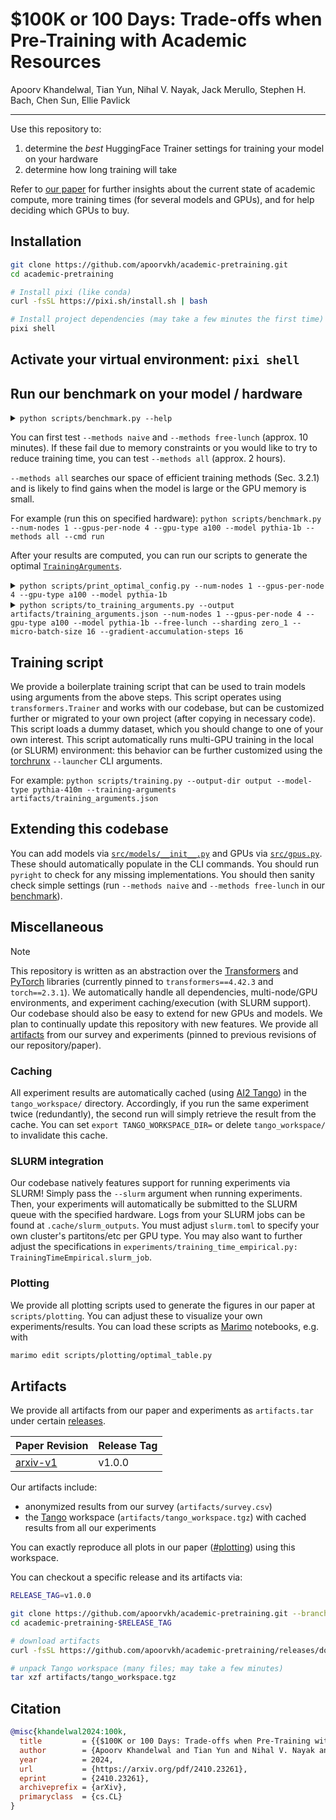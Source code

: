 # $100K or 100 Days: Trade-offs when Pre-Training with Academic Resources

Apoorv Khandelwal, Tian Yun, Nihal V. Nayak, Jack Merullo, Stephen H. Bach, Chen Sun, Ellie Pavlick

---

Use this repository to:

1. determine the *best* HuggingFace Trainer settings for training your model on your hardware
2. determine how long training will take

Refer to [our paper](https://arxiv.org/abs/2410.23261) for further insights about the current state of academic compute, more training times (for several models and GPUs), and for help deciding which GPUs to buy.

## Installation

```bash
git clone https://github.com/apoorvkh/academic-pretraining.git
cd academic-pretraining

# Install pixi (like conda)
curl -fsSL https://pixi.sh/install.sh | bash

# Install project dependencies (may take a few minutes the first time)
pixi shell
```

## Activate your virtual environment: `pixi shell`

## Run our benchmark on your model / hardware

<details><summary><code>python scripts/benchmark.py --help</code></summary>

```bash
╭─ options ───────────────────────────────────────────────╮
│ -h, --help              show this help message and exit │
│ --num-nodes INT         (required)                      │
│ --gpus-per-node INT     (required)                      │
│ --gpu-type {geforce3090,v100,a6000,a40,l40,a100,h100}   │
│                         (required)                      │
│ --model {roberta,pythia-160m,pythia-410m,pythia-1b,...} │
│                         (required)                      │
│ --methods {naive,free-lunch,all}                        │
│                         (default: all)                  │
│ --cmd {run,count,print-incomplete,print-results}        │
│                         (default: run)                  │
│ --slurm, --no-slurm     (default: False)                │
╰─────────────────────────────────────────────────────────╯
# truncated output (run for full lists)
```
</details>

You can first test `--methods naive` and `--methods free-lunch` (approx. 10 minutes). If these fail due to memory constraints or you would like to try to reduce training time, you can test `--methods all` (approx. 2 hours).

`--methods all` searches our space of efficient training methods (Sec. 3.2.1) and is likely to find gains when the model is large or the GPU memory is small.

For example (run this on specified hardware): `python scripts/benchmark.py --num-nodes 1 --gpus-per-node 4 --gpu-type a100 --model pythia-1b --methods all --cmd run`

After your results are computed, you can run our scripts to generate the optimal [`TrainingArguments`](https://huggingface.co/docs/transformers/en/main_classes/trainer#transformers.TrainingArguments).

<details><summary><code>python scripts/print_optimal_config.py --num-nodes 1 --gpus-per-node 4 --gpu-type a100 --model pythia-1b</code></summary>

```bash
┌───────────┬───────────────┬──────────┬───────────┬────────────┬──────────────────────────┬──────────┬────────────┬──────────────────┬────────────────┬───────────────┐
│ num_nodes ┆ gpus_per_node ┆ gpu_type ┆ model     ┆ free_lunch ┆ activation_checkpointing ┆ sharding ┆ offloading ┆ micro_batch_size ┆ grad_acc_steps ┆ training_days │
│ ---       ┆ ---           ┆ ---      ┆ ---       ┆ ---        ┆ ---                      ┆ ---      ┆ ---        ┆ ---              ┆ ---            ┆ ---           │
│ i64       ┆ i64           ┆ str      ┆ str       ┆ bool       ┆ bool                     ┆ str      ┆ bool       ┆ i64              ┆ i64            ┆ f64           │
╞═══════════╪═══════════════╪══════════╪═══════════╪════════════╪══════════════════════════╪══════════╪════════════╪══════════════════╪════════════════╪═══════════════╡
│ 1         ┆ 4             ┆ a100     ┆ pythia-1b ┆ true       ┆ false                    ┆ zero_1   ┆ false      ┆ 16               ┆ 16             ┆ 17.571102     │
└───────────┴───────────────┴──────────┴───────────┴────────────┴──────────────────────────┴──────────┴────────────┴──────────────────┴────────────────┴───────────────┘
```
</details>

<details><summary><code>python scripts/to_training_arguments.py --output artifacts/training_arguments.json --num-nodes 1 --gpus-per-node 4 --gpu-type a100 --model pythia-1b --free-lunch --sharding zero_1 --micro-batch-size 16 --gradient-accumulation-steps 16</code></summary>

`artifacts/training_arguments.json`

```json
{
    "max_steps": 143000,
    "per_device_train_batch_size": 16,
    "gradient_accumulation_steps": 16,
    "lr_scheduler_type": "cosine_with_min_lr",
    "lr_scheduler_kwargs": {
        "min_lr_rate": 0.1
    },
    "warmup_steps": 1430,
    "gradient_checkpointing": false,
    "bf16": true,
    "fp16": false,
    "tf32": true,
    "fsdp": "",
    "fsdp_config": null,
    "deepspeed": {
        "fp16": {
            "enabled": "auto",
            "loss_scale": 0,
            "loss_scale_window": 1000,
            "initial_scale_power": 16,
            "hysteresis": 2,
            "min_loss_scale": 1
        },
        "gradient_accumulation_steps": "auto",
        "gradient_clipping": "auto",
        "train_batch_size": "auto",
        "train_micro_batch_size_per_gpu": "auto",
        "optimizer": {
            "type": "Adam",
            "params": {
                "lr": "auto",
                "betas": "auto",
                "eps": "auto",
                "weight_decay": "auto",
                "adam_w_mode": false
            }
        },
        "zero_optimization": {
            "stage": 1
        }
    },
    "ddp_find_unused_parameters": false,
    "torch_compile": true,
    "max_grad_norm": 1.0
}
```
</details>

## Training script

We provide a boilerplate training script that can be used to train models using arguments from the above steps. This script operates using `transformers.Trainer` and works with our codebase, but can be customized further or migrated to your own project (after copying in necessary code). This script loads a dummy dataset, which you should change to one of your own interest. This script automatically runs multi-GPU training in the local (or SLURM) environment: this behavior can be further customized using the [torchrunx](https://torchrunx.readthedocs.io/stable) `--launcher` CLI arguments.

For example: `python scripts/training.py --output-dir output --model-type pythia-410m --training-arguments artifacts/training_arguments.json`

## Extending this codebase

You can add models via [`src/models/__init__.py`](./src/models/__init__.py) and GPUs via [`src/gpus.py`](./src/gpus.py). These should automatically populate in the CLI commands. You should run `pyright` to check for any missing implementations. You should then sanity check simple settings (run `--methods naive` and `--methods free-lunch` in our [benchmark](#run-our-benchmark-on-your-model--hardware)).

## Miscellaneous

> [!NOTE]
> This repository is written as an abstraction over the [Transformers](https://github.com/huggingface/transformers) and [PyTorch](https://github.com/pytorch/pytorch) libraries (currently pinned to `transformers==4.42.3` and `torch==2.3.1`). We automatically handle all dependencies, multi-node/GPU environments, and experiment caching/execution (with SLURM support). Our codebase should also be easy to extend for new GPUs and models. We plan to continually update this repository with new features. We provide all [artifacts](#artifacts) from our survey and experiments (pinned to previous revisions of our repository/paper).

### Caching

All experiment results are automatically cached (using [AI2 Tango](https://ai2-tango.readthedocs.io)) in the `tango_workspace/` directory. Accordingly, if you run the same experiment twice (redundantly), the second run will simply retrieve the result from the cache. You can set `export TANGO_WORKSPACE_DIR=` or delete `tango_workspace/` to invalidate this cache.

### SLURM integration

Our codebase natively features support for running experiments via SLURM! Simply pass the `--slurm` argument when running experiments. Then, your experiments will automatically be submitted to the SLURM queue with the specified hardware. Logs from your SLURM jobs can be found at `.cache/slurm_outputs`. You must adjust `slurm.toml` to specify your own cluster's partitons/etc per GPU type. You may also want to further adjust the specifications in `experiments/training_time_empirical.py: TrainingTimeEmpirical.slurm_job`.

### Plotting

We provide all plotting scripts used to generate the figures in our paper at `scripts/plotting`. You can adjust these to visualize your own experiments/results. You can load these scripts as [Marimo](https://marimo.io/) notebooks, e.g. with

```bash
marimo edit scripts/plotting/optimal_table.py
```

## Artifacts

We provide all artifacts from our paper and experiments as `artifacts.tar` under certain [releases](https://github.com/apoorvkh/academic-pretraining/releases).

| Paper Revision | Release Tag |
| --- | --- |
| [arxiv-v1](https://arxiv.org/abs/2410.23261v1) | v1.0.0 |

Our artifacts include:

- anonymized results from our survey (`artifacts/survey.csv`)
- the [Tango](http://ai2-tango.readthedocs.io) workspace (`artifacts/tango_workspace.tgz`) with cached results from all our experiments

You can exactly reproduce all plots in our paper ([#plotting](#plotting)) using this workspace.

You can checkout a specific release and its artifacts via:

```bash
RELEASE_TAG=v1.0.0

git clone https://github.com/apoorvkh/academic-pretraining.git --branch $RELEASE_TAG --single-branch academic-pretraining-$RELEASE_TAG
cd academic-pretraining-$RELEASE_TAG

# download artifacts
curl -fsSL https://github.com/apoorvkh/academic-pretraining/releases/download/$RELEASE_TAG/artifacts.tar | tar xvf -

# unpack Tango workspace (many files; may take a few minutes)
tar xzf artifacts/tango_workspace.tgz
```

## Citation

```bibtex
@misc{khandelwal2024:100k,
  title         = {{$100K or 100 Days: Trade-offs when Pre-Training with Academic Resources}},
  author        = {Apoorv Khandelwal and Tian Yun and Nihal V. Nayak and Jack Merullo and Stephen H. Bach and Chen Sun and Ellie Pavlick},
  year          = 2024,
  url           = {https://arxiv.org/pdf/2410.23261},
  eprint        = {2410.23261},
  archiveprefix = {arXiv},
  primaryclass  = {cs.CL}
}
```